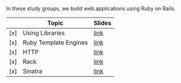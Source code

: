 In these study groups, we build web applications using Ruby on Rails.

|     | Topic                              | Slides                        |
|-----|------------------------------------|-------------------------------|
| [x] | Using Libraries                    | [link](https://bit.ly/2TCsbpc)|
| [x] | Ruby Template Engines              | [link](https://bit.ly/2TCsbpc)|
| [x] | HTTP                               | [link](https://bit.ly/2TCsbpc)|
| [x] | Rack                               | [link](https://bit.ly/2TCsbpc)|
| [x] | Sinatra                            | [link](https://bit.ly/2TCsbpc)|

